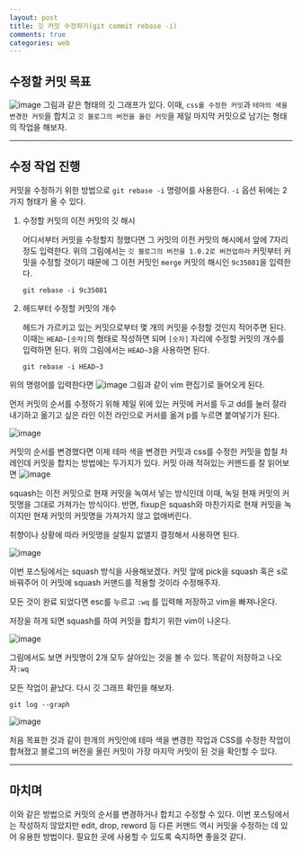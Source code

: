 ```yaml
---
layout: post
title: 깃 커밋 수정하기(git commit rebase -i)
comments: true
categories: web
---
```


## 수정할 커밋 목표
![image](https://user-images.githubusercontent.com/39397110/127336257-09983fe0-ccd7-48a4-842e-532d1369e608.png)
그림과 같은 형태의 깃 그래프가 있다. 이때, `css를 수정한 커밋`과 `테마의 색을 변경한 커밋`을 합치고 `깃 블로그의 버전을 올린 커밋`을 
제일 마지막 커밋으로 남기는 형태의 작업을 해보자.

---

## 수정 작업 진행

커밋을 수정하기 위한 방법으로 `git rebase -i` 명령어를 사용한다.
`-i` 옵션 뒤에는 2가지 형태가 올 수 있다.

1. 수정할 커밋의 이전 커밋의 깃 해시

    어디서부터 커밋을 수정할지 정했다면 그 커밋의 이전 커밋의 해시에서 앞에 7자리정도 입력한다.
    위의 그림에서는 `깃 블로그의 버전을 1.0.2로 버전업하라` 커밋부터 커밋을 수정할 것이기 때문에 
    그 이전 커밋인 `merge` 커밋의 해시인 `9c35081`을 입력한다.
    ```
    git rebase -i 9c35081
    ```

2. 헤드부터 수정할 커밋의 개수

    헤드가 가르키고 있는 커밋으로부터 몇 개의 커밋을 수정할 것인지 적어주면 된다.
    이때는 `HEAD~[숫자]`의 형태로 작성하면 되며 `[숫자]` 자리에 수정할 커밋의 개수를 입력하면 된다.
    위의 그림에서는 `HEAD~3`을 사용하면 된다.
    ```
    git rebase -i HEAD~3
    ```


위의 명령어를 입력한다면
![image](https://user-images.githubusercontent.com/39397110/127338510-293c5eac-59a7-46f0-aa1d-422932a65249.png)
그림과 같이 vim 편집기로 들어오게 된다.


먼저 커밋의 순서를 수정하기 위해 제일 위에 있는 커밋에 커서를 두고 dd를 눌러 잘라내기하고 
옮기고 싶은 라인 이전 라인으로 커서를 옮겨 p를 누르면 붙여넣기가 된다.

![image](https://user-images.githubusercontent.com/39397110/127338936-6392038d-d223-44a2-9322-ef46602e2cc6.png)

커밋의 순서를 변경했다면 이제 테마 색을 변경한 커밋과 css를 수정한 커밋을 합칠 차례인데 커밋을 합치는 방법에는 두가지가 있다.
커밋 아래 적혀있는 커맨드를 잘 읽어보면
![image](https://user-images.githubusercontent.com/39397110/127339169-aa7e2bcc-bb52-40de-aff9-c10cffc17f24.png)

squash는 이전 커밋으로 현재 커밋을 녹여서 넣는 방식인데 이때, 녹일 현재 커밋의 커밋명을 그대로 가져가는 방식이다.
반면, fixup은 squash와 마찬가지로 현재 커밋을 녹이지만 현재 커밋의 커밋명을 가져가지 않고 없애버린다.

취향이나 상황에 따라 커밋명을 살릴지 없앨지 결정해서 사용하면 된다.

![image](https://user-images.githubusercontent.com/39397110/127339625-d77d91e6-9ac2-4f5c-b047-6da8ef6ae480.png)

이번 포스팅에서는 squash 방식을 사용해보겠다. 커밋 앞에 pick을 squash 혹은 s로 바꿔주어 이 커밋에 squash 커맨드를 적용할 것이라 
수정해주자.

모든 것이 완료 되었다면 esc를 누르고 `:wq` 를 입력해 저장하고 vim을 빠져나온다.

저장을 하게 되면 squash를 하여 커밋을 합치기 위한 vim이 나온다.

![image](https://user-images.githubusercontent.com/39397110/127340020-cb4cb359-9b15-4fa1-b5b7-b5f6749e0d1e.png)

그림에서도 보면 커밋명이 2개 모두 살아있는 것을 볼 수 있다. 
똑같이 저장하고 나오자`:wq`

모든 작업이 끝났다. 다시 깃 그래프 확인을 해보자.
```
git log --graph
```
![image](https://user-images.githubusercontent.com/39397110/127340570-cf31a2fa-5481-4299-bec3-d210e4db11a5.png)

처음 목표한 것과 같이 한개의 커밋안에 테마 색을 변경한 작업과 CSS를 수정한 작업이 합쳐졌고
블로그의 버전을 올린 커밋이 가장 마지막 커밋이 된 것을 확인할 수 있다.

---

## 마치며

이와 같은 방법으로 커밋의 순서를 변경하거나 합치고 수정할 수 있다.
이번 포스팅에서는 작성하지 않았지만 edit, drop, reword 등 다른 커맨드 역시 커밋을 수정하는 데 있어 유용한 방법이다.
필요한 곳에 사용할 수 있도록 숙지하면 좋을것 같다.
